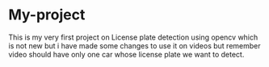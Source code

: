 # My-project
This is my very first project on License plate detection using opencv which is not new but i have made some changes to use it on videos but remember video should have only one car whose license plate  we want to detect.
